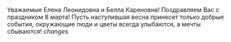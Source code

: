 Уважаемые Елена Леонидовна и Белла Кареновна! Поздравляем Вас с праздником 8 марта! 
Пусть наступившая весна принесет только добрые события, 
окружающие люди и цветы всегда улыбаются, а мечты сбываются!
*changes*
